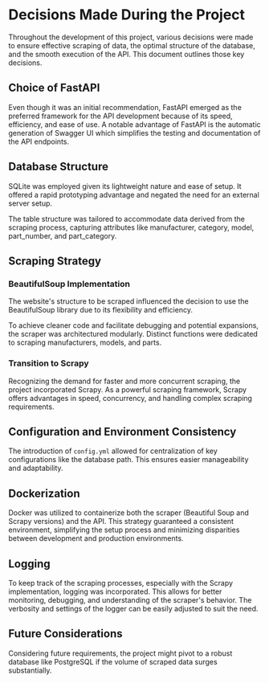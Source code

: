 # Decisions Made During the Project

Throughout the development of this project, various decisions were made to ensure effective scraping of data, the optimal structure of the database, and the smooth execution of the API. This document outlines those key decisions.

## Choice of FastAPI
Even though it was an initial recommendation, FastAPI emerged as the preferred framework for the API development because of its speed, efficiency, and ease of use. A notable advantage of FastAPI is the automatic generation of Swagger UI which simplifies the testing and documentation of the API endpoints.

## Database Structure
SQLite was employed given its lightweight nature and ease of setup. It offered a rapid prototyping advantage and negated the need for an external server setup.

The table structure was tailored to accommodate data derived from the scraping process, capturing attributes like manufacturer, category, model, part_number, and part_category.

## Scraping Strategy

### BeautifulSoup Implementation
The website's structure to be scraped influenced the decision to use the BeautifulSoup library due to its flexibility and efficiency. 

To achieve cleaner code and facilitate debugging and potential expansions, the scraper was architectured modularly. Distinct functions were dedicated to scraping manufacturers, models, and parts.

### Transition to Scrapy
Recognizing the demand for faster and more concurrent scraping, the project incorporated Scrapy. As a powerful scraping framework, Scrapy offers advantages in speed, concurrency, and handling complex scraping requirements.

## Configuration and Environment Consistency
The introduction of `config.yml` allowed for centralization of key configurations like the database path. This ensures easier manageability and adaptability.

## Dockerization
Docker was utilized to containerize both the scraper (Beautiful Soup and Scrapy versions) and the API. This strategy guaranteed a consistent environment, simplifying the setup process and minimizing disparities between development and production environments.

## Logging
To keep track of the scraping processes, especially with the Scrapy implementation, logging was incorporated. This allows for better monitoring, debugging, and understanding of the scraper's behavior. The verbosity and settings of the logger can be easily adjusted to suit the need.

## Future Considerations
Considering future requirements, the project might pivot to a robust database like PostgreSQL if the volume of scraped data surges substantially.
